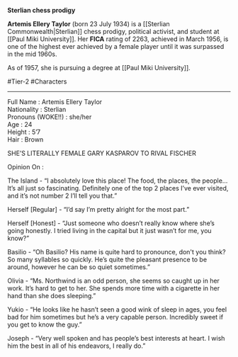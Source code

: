 **Sterlian chess prodigy**

**Artemis Ellery Taylor** (born 23 July 1934) is a [[Sterlian Commonwealth|Sterlian]] chess prodigy, political activist, and student at [[Paul Miki University]]. Her **FICA** rating of 2263, achieved in March 1956, is one of the highest ever achieved by a female player until it was surpassed in the mid 1960s.

As of 1957, she is pursuing a degree at [[Paul Miki University]].

#Tier-2 #Characters 

---
Full Name : Artemis Ellery Taylor  
Nationality : Sterlian  
Pronouns (WOKE!!) : she/her  
Age : 24  
Height : 5’7  
Hair : Brown  

SHE’S LITERALLY FEMALE GARY KASPAROV TO RIVAL FISCHER
  
Opinion On : 
  
The Island - “I absolutely love this place! The food, the places, the people… It’s all just so fascinating. Definitely one of the top 2 places I’ve ever visited, and it’s not number 2 I’ll tell you that.”
  
Herself [Regular] - “I’d say I’m pretty alright for the most part.”  
  
Herself [Honest] - “Just someone who doesn’t really know where she’s going honestly. I tried living in the capital but it just wasn’t for me, you know?”

  
Basilio - “Oh Basilio? His name is quite hard to pronounce, don't you think? So many syllables so quickly. He’s quite the pleasant presence to be around, however he can be so quiet sometimes.”

  
Olivia - “Ms. Northwind is an odd person, she seems so caught up in her work. It’s hard to get to her. She spends more time with a cigarette in her hand than she does sleeping.”

Yukio - “He looks like he hasn’t seen a good wink of sleep in ages, you feel bad for him sometimes but he’s a very capable person. Incredibly sweet if you get to know the guy.”

Joseph - “Very well spoken and has people’s best interests at heart. I wish him the best in all of his endeavors, I really do.”